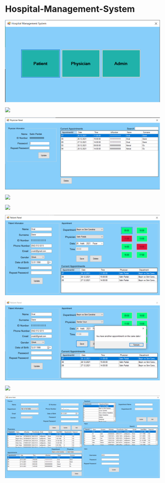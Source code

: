 # Hospital-Management-System

![](https://github.com/berkayonat/Hospital-Management-System/blob/master/Hastane%20Otomasyon/img/anasayfa.png)

![](https://github.com/berkayonat/Hospital-Management-System/blob/master/Hastane%20Otomasyon/img/doktor%20giri%C5%9F.png)

![](https://github.com/berkayonat/Hospital-Management-System/blob/master/Hastane%20Otomasyon/img/doktor%20panel.png)

![](https://github.com/berkayonat/Hospital-Management-System/blob/master/Hastane%20Otomasyon/img/hasta%20giri%C5%9F.png)

![](https://github.com/berkayonat/Hospital-Management-System/blob/master/Hastane%20Otomasyon/img/hasta%20kay%C4%B1t.png)

![](https://github.com/berkayonat/Hospital-Management-System/blob/master/Hastane%20Otomasyon/img/hasta%20panel.png)

![](https://github.com/berkayonat/Hospital-Management-System/blob/master/Hastane%20Otomasyon/img/hasta%20panel2.png)

![](https://github.com/berkayonat/Hospital-Management-System/blob/master/Hastane%20Otomasyon/img/admin%20giri%C5%9F.png)

![](https://github.com/berkayonat/Hospital-Management-System/blob/master/Hastane%20Otomasyon/img/admin%20panell.png)
